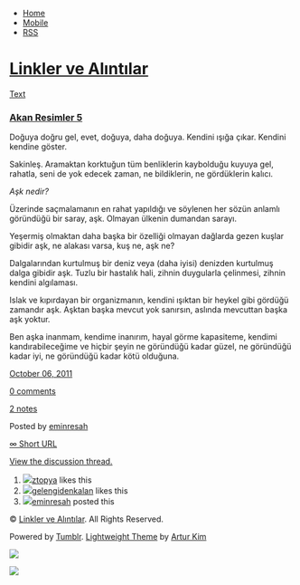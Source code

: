 -   [Home](/)
-   [Mobile](/mobile)
-   [RSS](http://eminresah.tumblr.com/rss)

[Linkler ve Alıntılar](/)
=========================

[Text](http://eminresah.tumblr.com/post/11098512520/akan-resimler-5)

### [Akan Resimler 5](http://eminresah.tumblr.com/post/11098512520/akan-resimler-5)

Doğuya doğru gel, evet, doğuya, daha doğuya. Kendini ışığa çıkar.
Kendini kendine göster.

Sakinleş. Aramaktan korktuğun tüm benliklerin kaybolduğu kuyuya gel,
rahatla, seni de yok edecek zaman, ne bildiklerin, ne gördüklerin
kalıcı.

*Aşk nedir?*

Üzerinde saçmalamanın en rahat yapıldığı ve söylenen her sözün anlamlı
göründüğü bir saray, aşk. Olmayan ülkenin dumandan sarayı.

Yeşermiş olmaktan daha başka bir özelliği olmayan dağlarda gezen kuşlar
gibidir aşk, ne alakası varsa, kuş ne, aşk ne?

Dalgalarından kurtulmuş bir deniz veya (daha iyisi) denizden kurtulmuş
dalga gibidir aşk. Tuzlu bir hastalık hali, zihnin duygularla çelinmesi,
zihnin kendini algılaması.

Islak ve kıpırdayan bir organizmanın, kendini ışıktan bir heykel gibi
gördüğü zamandır aşk. Aşktan başka mevcut yok sanırsın, aslında
mevcuttan başka aşk yoktur.

Ben aşka inanmam, kendime inanırım, hayal görme kapasiteme, kendimi
kandırabileceğime ve hiçbir şeyin ne göründüğü kadar güzel, ne göründüğü
kadar iyi, ne göründüğü kadar kötü olduğuna.

[October 06,
2011](http://eminresah.tumblr.com/post/11098512520/akan-resimler-5)

[0
comments](http://eminresah.tumblr.com/post/11098512520/akan-resimler-5#disqus_thread)

[2
notes](http://eminresah.tumblr.com/post/11098512520/akan-resimler-5#notes)

Posted by [eminresah](http://eminresah.tumblr.com/)

[∞ Short URL](http://tmblr.co/ZWS1OyALXTo8)

[View the discussion thread.](http://erblog.disqus.com/?url=ref)

1.  [![](http://38.media.tumblr.com/avatar_17d7756f7f8f_16.png)](http://ztopya.tumblr.com/ "aglea ")[ztopya](http://ztopya.tumblr.com/ "aglea")
    likes this
2.  [![](http://33.media.tumblr.com/avatar_38083684e558_16.png)](http://gelengidenkalan.tumblr.com/ "gele gide kala ")[gelengidenkalan](http://gelengidenkalan.tumblr.com/ "gele gide kala")
    likes this
3.  [![](http://38.media.tumblr.com/avatar_06c8562d8d9e_16.png)](http://eminresah.tumblr.com/ "Linkler ve Alıntılar")[eminresah](http://eminresah.tumblr.com/ "Linkler ve Alıntılar")
    posted this

© [Linkler ve Alıntılar](/). All Rights Reserved.

Powered by [Tumblr](http://tumblr.com). [Lightweight
Theme](http://www.tumblr.com/theme/10820) by [Artur
Kim](http://arturkim.com)

![](https://px.srvcs.tumblr.com/impixu?T=1434918725&J=eyJ0eXBlIjoidXJsIiwidXJsIjoiaHR0cDpcL1wvZW1pbnJlc2FoLnR1bWJsci5jb21cL3Bvc3RcLzExMDk4NTEyNTIwXC9ha2FuLXJlc2ltbGVyLTUiLCJyZXF0eXBlIjowLCJyb3V0ZSI6IlwvcG9zdFwvOmlkXC86c3VtbWFyeSIsIm5vc2NyaXB0IjoxfQ==&U=NINBKFAEGK&K=9473b316dd5b35bd8e106fca26f958dd31a03a444564b504006e5b121e661fe3&R=)

![](https://px.srvcs.tumblr.com/impixu?T=1434918725&J=eyJ0eXBlIjoicG9zdCIsInVybCI6Imh0dHA6XC9cL2VtaW5yZXNhaC50dW1ibHIuY29tXC9wb3N0XC8xMTA5ODUxMjUyMFwvYWthbi1yZXNpbWxlci01IiwicmVxdHlwZSI6MCwicm91dGUiOiJcL3Bvc3RcLzppZFwvOnN1bW1hcnkiLCJwb3N0cyI6W3sicG9zdGlkIjoiMTEwOTg1MTI1MjAiLCJibG9naWQiOiIzNjQ4MDI4Iiwic291cmNlIjozM31dLCJub3NjcmlwdCI6MX0=&U=DKENNBBKEJ&K=aedca56d22c01cd12e27219215ed70b715a968f8c0e8c47d3463deb7f760729a&R=)


